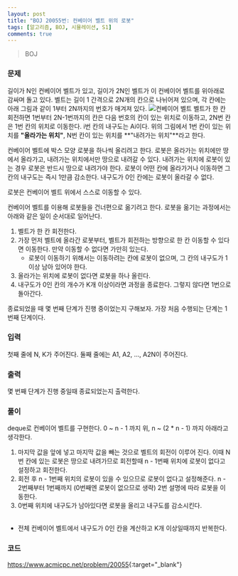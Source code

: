 ```yaml
---
layout: post
title: "BOJ 20055번: 컨베이어 벨트 위의 로봇"
tags: [알고리즘, BOJ, 시뮬레이션, S1]
comments: true
---
```


> BOJ

### 문제
길이가 N인 컨베이어 벨트가 있고, 길이가 2N인 벨트가 이 컨베이어 벨트를 위아래로 감싸며 돌고 있다. 벨트는 길이 1 간격으로 2N개의 칸으로 나뉘어져 있으며, 각 칸에는 아래 그림과 같이 1부터 2N까지의 번호가 매겨져 있다.
![컨베이어 벨트](https://upload.acmicpc.net/396139ea-9079-4115-9a00-446865434900/-/preview/)
벨트가 한 칸 회전하면 1번부터 2N-1번까지의 칸은 다음 번호의 칸이 있는 위치로 이동하고, 2N번 칸은 1번 칸의 위치로 이동한다. i번 칸의 내구도는 Ai이다. 위의 그림에서 1번 칸이 있는 위치를 **"올라가는 위치"**, N번 칸이 있는 위치를 **"내려가는 위치"**라고 한다.

컨베이어 벨트에 박스 모양 로봇을 하나씩 올리려고 한다. 로봇은 올라가는 위치에만 땅에서 올라가고, 내려가는 위치에서만 땅으로 내려갈 수 있다. 내려가는 위치에 로봇이 있는 경우 로봇은 반드시 땅으로 내려가야 한다. 로봇이 어떤 칸에 올라가거나 이동하면 그 칸의 내구도는 즉시 1만큼 감소한다. 내구도가 0인 칸에는 로봇이 올라갈 수 없다.

로봇은 컨베이어 벨트 위에서 스스로 이동할 수 있다.

컨베이어 벨트를 이용해 로봇들을 건너편으로 옮기려고 한다. 로봇을 옮기는 과정에서는 아래와 같은 일이 순서대로 일어난다.

1. 벨트가 한 칸 회전한다.
2. 가장 먼저 벨트에 올라간 로봇부터, 벨트가 회전하는 방향으로 한 칸 이동할 수 있다면 이동한다. 만약 이동할 수 없다면 가만히 있는다.
    * 로봇이 이동하기 위해서는 이동하려는 칸에 로봇이 없으며, 그 칸의 내구도가 1 이상 남아 있어야 한다.
3. 올라가는 위치에 로봇이 없다면 로봇을 하나 올린다.
4. 내구도가 0인 칸의 개수가 K개 이상이라면 과정을 종료한다. 그렇지 않다면 1번으로 돌아간다.

종료되었을 때 몇 번째 단계가 진행 중이었는지 구해보자. 가장 처음 수행되는 단계는 1번째 단계이다.

### 입력
첫째 줄에 N, K가 주어진다. 둘째 줄에는 A1, A2, ..., A2N이 주어진다.

### 출력
몇 번째 단계가 진행 중일때 종료되었는지 출력한다.

### 풀이
deque로 컨베이어 벨트를 구현한다. 0 ~ n - 1 까지 위, n ~ (2 * n - 1) 까지 아래라고 생각한다.

1. 마지막 값을 앞에 넣고 마지막 값을 빼는 것으로 벨트의 회전이 이루어 진다. 이때 N번 칸에 있는 로봇은 땅으로 내려가므로 회전할때 n - 1번째 위치에 로봇이 없다고 설정하고 회전한다.
2. 회전 후 n - 1번째 위치의 로봇이 있을 수 있으므로 로봇이 없다고 설정해준다. n - 2번째부터 1번째까지 (0번째엔 로봇이 없으므로 생략) 2번 설명에 따라 로봇을 이동한다.
3. 0번째 위치에 내구도가 남아있다면 로봇을 올리고 내구도를 감소시킨다.<br><br>

* 전체 컨베이어 벨트에서 내구도가 0인 칸을 계산하고 K개 이상일때까지 반복한다.

### 코드
<script src="https://gist.github.com/raeyoungii/8590bc3deab5de476f35019281d0e14a.js"></script>

<https://www.acmicpc.net/problem/20055>{:target="_blank"}
